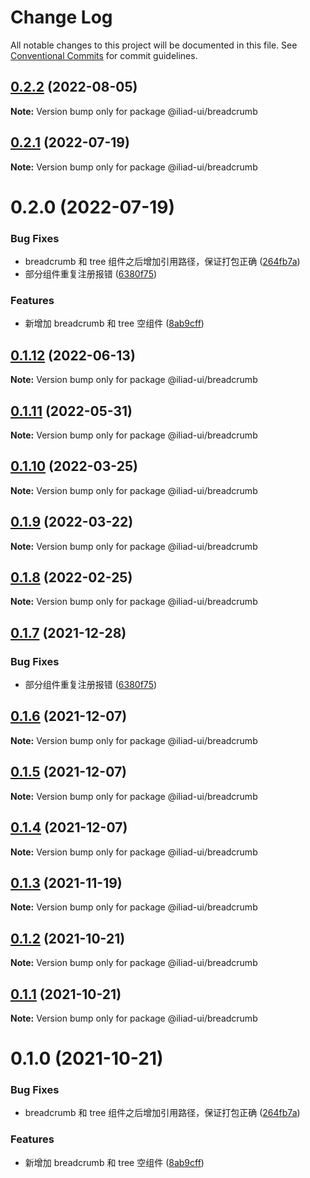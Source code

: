 # Change Log

All notable changes to this project will be documented in this file.
See [Conventional Commits](https://conventionalcommits.org) for commit guidelines.

## [0.2.2](https://github.com/gaoding-inc/iliad-ui/compare/@iliad-ui/breadcrumb@0.1.13...@iliad-ui/breadcrumb@0.2.2) (2022-08-05)

**Note:** Version bump only for package @iliad-ui/breadcrumb

## [0.2.1](https://github.com/gaoding-inc/iliad-ui/compare/@iliad-ui/breadcrumb@0.2.0...@iliad-ui/breadcrumb@0.2.1) (2022-07-19)

**Note:** Version bump only for package @iliad-ui/breadcrumb

# 0.2.0 (2022-07-19)

### Bug Fixes

-   breadcrumb 和 tree 组件之后增加引用路径，保证打包正确 ([264fb7a](https://github.com/gaoding-inc/iliad-ui/commit/264fb7a1c4fd186451973326b4e88a26b3189ffa))
-   部分组件重复注册报错 ([6380f75](https://github.com/gaoding-inc/iliad-ui/commit/6380f7567a4929cfd10105e3252d25600f19173b))

### Features

-   新增加 breadcrumb 和 tree 空组件 ([8ab9cff](https://github.com/gaoding-inc/iliad-ui/commit/8ab9cff9b5efd0b792bafea53723122a67f77017))

## [0.1.12](https://github.com/gaoding-inc/iliad-ui/compare/@iliad-ui/breadcrumb@0.1.11...@iliad-ui/breadcrumb@0.1.12) (2022-06-13)

**Note:** Version bump only for package @iliad-ui/breadcrumb

## [0.1.11](https://github.com/gaoding-inc/iliad-ui/compare/@iliad-ui/breadcrumb@0.1.10...@iliad-ui/breadcrumb@0.1.11) (2022-05-31)

**Note:** Version bump only for package @iliad-ui/breadcrumb

## [0.1.10](https://github.com/gaoding-inc/iliad-ui/compare/@iliad-ui/breadcrumb@0.1.9...@iliad-ui/breadcrumb@0.1.10) (2022-03-25)

**Note:** Version bump only for package @iliad-ui/breadcrumb

## [0.1.9](https://github.com/gaoding-inc/iliad-ui/compare/@iliad-ui/breadcrumb@0.1.8...@iliad-ui/breadcrumb@0.1.9) (2022-03-22)

**Note:** Version bump only for package @iliad-ui/breadcrumb

## [0.1.8](https://github.com/gaoding-inc/iliad-ui/compare/@iliad-ui/breadcrumb@0.1.7...@iliad-ui/breadcrumb@0.1.8) (2022-02-25)

**Note:** Version bump only for package @iliad-ui/breadcrumb

## [0.1.7](https://github.com/gaoding-inc/iliad-ui/compare/@iliad-ui/breadcrumb@0.1.6...@iliad-ui/breadcrumb@0.1.7) (2021-12-28)

### Bug Fixes

-   部分组件重复注册报错 ([6380f75](https://github.com/gaoding-inc/iliad-ui/commit/6380f7567a4929cfd10105e3252d25600f19173b))

## [0.1.6](https://github.com/gaoding-inc/iliad-ui/compare/@iliad-ui/breadcrumb@0.1.5...@iliad-ui/breadcrumb@0.1.6) (2021-12-07)

**Note:** Version bump only for package @iliad-ui/breadcrumb

## [0.1.5](https://github.com/gaoding-inc/iliad-ui/compare/@iliad-ui/breadcrumb@0.1.4...@iliad-ui/breadcrumb@0.1.5) (2021-12-07)

**Note:** Version bump only for package @iliad-ui/breadcrumb

## [0.1.4](https://github.com/gaoding-inc/iliad-ui/compare/@iliad-ui/breadcrumb@0.1.3...@iliad-ui/breadcrumb@0.1.4) (2021-12-07)

**Note:** Version bump only for package @iliad-ui/breadcrumb

## [0.1.3](https://github.com/gaoding-inc/iliad-ui/compare/@iliad-ui/breadcrumb@0.1.2...@iliad-ui/breadcrumb@0.1.3) (2021-11-19)

**Note:** Version bump only for package @iliad-ui/breadcrumb

## [0.1.2](https://github.com/gaoding-inc/iliad-ui/compare/@iliad-ui/breadcrumb@0.1.1...@iliad-ui/breadcrumb@0.1.2) (2021-10-21)

**Note:** Version bump only for package @iliad-ui/breadcrumb

## [0.1.1](https://github.com/gaoding-inc/iliad-ui/compare/@iliad-ui/breadcrumb@0.1.0...@iliad-ui/breadcrumb@0.1.1) (2021-10-21)

**Note:** Version bump only for package @iliad-ui/breadcrumb

# 0.1.0 (2021-10-21)

### Bug Fixes

-   breadcrumb 和 tree 组件之后增加引用路径，保证打包正确 ([264fb7a](https://github.com/gaoding-inc/iliad-ui/commit/264fb7a1c4fd186451973326b4e88a26b3189ffa))

### Features

-   新增加 breadcrumb 和 tree 空组件 ([8ab9cff](https://github.com/gaoding-inc/iliad-ui/commit/8ab9cff9b5efd0b792bafea53723122a67f77017))

